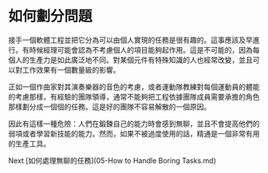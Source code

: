 # 如何劃分問題
[//]: # (Version:1.0.0)
接手一個軟體工程並把它分為可以由個人實現的任務是很有趣的。這事應該及早進行。有時候經理可能會認為不考慮個人的項目能夠起作用。這是不可能的，因為每個人的生產力是如此廣泛地不同。對某個元件有特殊知識的人也經常改變，並且可以對工作效果有一個數量級的影響。

正如一個作曲家對其演奏樂器的音色的考慮，或者運動隊教練對每個運動員的體能的考慮那樣，有經驗的團隊領導，通常不能夠把工程依據團隊成員需要承擔的角色那樣劃分成一個個的任務。這是好的團隊不容易解散的一個原因。

因此有這樣一種危險：人們在鍛鍊自己的能力時會感到無聊，並且不會提高他們的弱項或者學習新技能的能力。然而，如果不被過度使用的話，精通是一個非常有用的生產工具。

Next [如何處理無聊的任務](05-How to Handle Boring Tasks.md)
